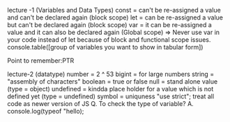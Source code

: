 lecture -1 (Variables and Data Types)
const = can't be re-assigned a value and can't be declared again  (block scope)
let = can be re-assigned a value but can't be declared again (block scope)
var = it can be re-assigned a value and it can also be declared again  (Global scope)
=> Never use var in your code instead of let because of block and functional scope issues.
console.table([group of variables you want to show in tabular form])

Point to remember:PTR


lecture-2 (datatype)
number = 2 ^ 53
bigint = for large numbers
string = "assembly of characters"
boolean = true or false
null = stand alone value (type = object)
undefined = kindda place holder for a value which is not defined yet (type = undefined)
symbol = uniquness
"use strict";   treat all code as newer version of JS
 Q. To check the type of variable?
 A. console.log(typeof "hello);
